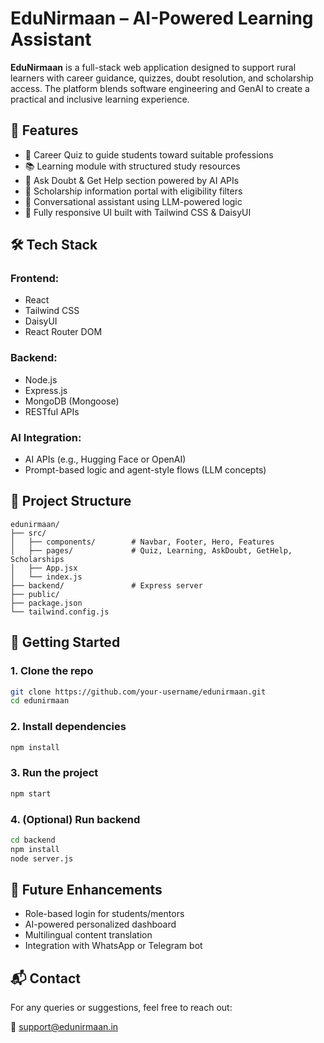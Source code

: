 # EduNirmaan – AI-Powered Learning Assistant

**EduNirmaan** is a full-stack web application designed to support rural learners with career guidance, quizzes, doubt resolution, and scholarship access. The platform blends software engineering and GenAI to create a practical and inclusive learning experience.

## 🌟 Features

- 🎯 Career Quiz to guide students toward suitable professions
- 📚 Learning module with structured study resources
- 💬 Ask Doubt & Get Help section powered by AI APIs
- 📝 Scholarship information portal with eligibility filters
- 🤖 Conversational assistant using LLM-powered logic
- 📱 Fully responsive UI built with Tailwind CSS & DaisyUI

## 🛠️ Tech Stack

### Frontend:
- React
- Tailwind CSS
- DaisyUI
- React Router DOM

### Backend:
- Node.js
- Express.js
- MongoDB (Mongoose)
- RESTful APIs

### AI Integration:
- AI APIs (e.g., Hugging Face or OpenAI)
- Prompt-based logic and agent-style flows (LLM concepts)

## 📁 Project Structure

```
edunirmaan/
├── src/
│   ├── components/        # Navbar, Footer, Hero, Features
│   ├── pages/             # Quiz, Learning, AskDoubt, GetHelp, Scholarships
│   ├── App.jsx
│   └── index.js
├── backend/               # Express server
├── public/
├── package.json
└── tailwind.config.js
```

## 🚀 Getting Started

### 1. Clone the repo
```bash
git clone https://github.com/your-username/edunirmaan.git
cd edunirmaan
```

### 2. Install dependencies
```bash
npm install
```

### 3. Run the project
```bash
npm start
```

### 4. (Optional) Run backend
```bash
cd backend
npm install
node server.js
```

## 🧠 Future Enhancements

- Role-based login for students/mentors
- AI-powered personalized dashboard
- Multilingual content translation
- Integration with WhatsApp or Telegram bot

## 📬 Contact

For any queries or suggestions, feel free to reach out:

📧 [support@edunirmaan.in](mailto:support@edunirmaan.in)